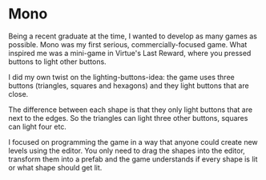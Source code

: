 # Mono

Being a recent graduate at the time, I wanted to develop as many games as possible. Mono was my first serious, commercially-focused game.
What inspired me was a mini-game in Virtue's Last Reward, where you pressed buttons to light other buttons.

I did my own twist on the lighting-buttons-idea: the game uses three buttons (triangles, squares and hexagons) and they light buttons that are close.

The difference between each shape is that they only light buttons that are next to the edges. So the triangles can light three other buttons, squares can light four etc.

I focused on programming the game in a way that anyone could create new levels using the editor. 
You only need to drag the shapes into the editor, transform them into a prefab and the game understands if every shape is lit or what shape should get lit.
